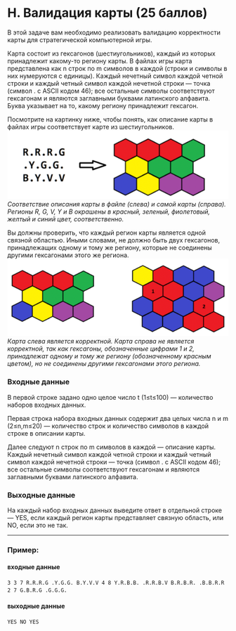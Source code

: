 # H. Валидация карты (25 баллов)

В этой задаче вам необходимо реализовать валидацию корректности карты для стратегической компьютерной игры.

Карта состоит из гексагонов (шестиугольников), каждый из которых принадлежит какому-то региону карты. В файлах игры карта представлена 
как n строк по m символов в каждой (строки и символы в них нумеруются с единицы). Каждый нечетный символ каждой четной 
строки и каждый четный символ каждой нечетной строки — точка (символ . с ASCII кодом 46); все остальные символы соответствуют 
гексагонам и являются заглавными буквами латинского алфавита. Буква указывает на то, какому региону принадлежит гексагон.

Посмотрите на картинку ниже, чтобы понять, как описание карты в файлах игры соответствует карте из шестиугольников.
![img.png](img.png)
_Соответствие описания карты в файле (слева) и самой карты (справа). Регионы R, G, V, Y и B окрашены в красный, зеленый, 
фиолетовый, желтый и синий цвет, соответственно._

Вы должны проверить, что каждый регион карты является одной связной областью. Иными словами, не должно быть двух гексагонов, 
принадлежащих одному и тому же региону, которые не соединены другими гексагонами этого же региона.
![img_1.png](img_1.png)
_Карта слева является корректной. Карта справа не является корректной, так как гексагоны, обозначенные цифрами 1 и 2,
принадлежат одному и тому же региону (обозначенному красным цветом), но не соединены другими гексагонами этого региона._

### Входные данные

В первой строке задано одно целое число t (1≤t≤100) — количество наборов входных данных.

Первая строка набора входных данных содержит два целых числа n и m (2≤n,m≤20) — количество строк и количество символов 
в каждой строке в описании карты.

Далее следуют n строк по m символов в каждой — описание карты. Каждый нечетный символ каждой четной строки и 
каждый четный символ каждой нечетной строки — точка (символ . с ASCII кодом 46); все остальные символы соответствуют 
гексагонам и являются заглавными буквами латинского алфавита.

### Выходные данные

На каждый набор входных данных выведите ответ в отдельной строке — YES, если каждый регион карты представляет связную область, 
или NO, если это не так.
___
### Пример:

#### входные данные

`
3
3 7
R.R.R.G
.Y.G.G.
B.Y.V.V
4 8
Y.R.B.B.
.R.R.B.V
B.R.B.R.
.B.B.R.R
2 7
G.B.R.G
.G.G.G.
`

#### выходные данные

`
YES
NO
YES
`
